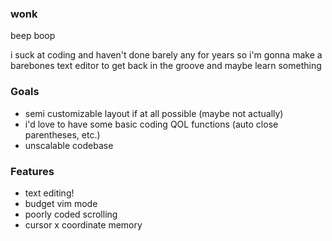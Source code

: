 ### wonk
beep boop

i suck at coding and haven't done barely any for years so i'm gonna make a barebones text editor to get back in the groove and maybe learn something

### Goals
- semi customizable layout if at all possible (maybe not actually)
- i'd love to have some basic coding QOL functions (auto close parentheses, etc.)
- unscalable codebase

### Features
- text editing!
- budget vim mode
- poorly coded scrolling
- cursor x coordinate memory
